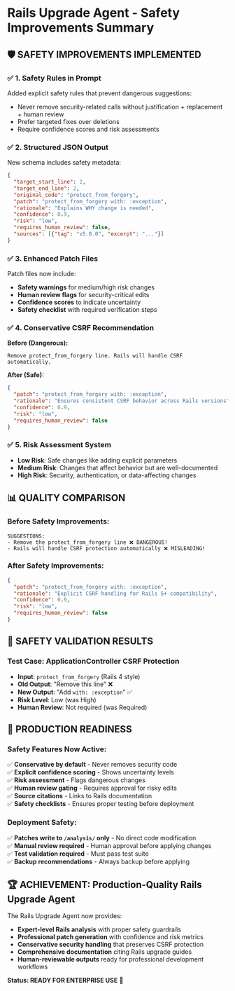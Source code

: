 # Rails Upgrade Agent - Safety Improvements Summary

## 🛡️ **SAFETY IMPROVEMENTS IMPLEMENTED**

### ✅ **1. Safety Rules in Prompt**
Added explicit safety rules that prevent dangerous suggestions:
- Never remove security-related calls without justification + replacement + human review
- Prefer targeted fixes over deletions
- Require confidence scores and risk assessments

### ✅ **2. Structured JSON Output**
New schema includes safety metadata:
```json
{
  "target_start_line": 2,
  "target_end_line": 2,
  "original_code": "protect_from_forgery",
  "patch": "protect_from_forgery with: :exception",
  "rationale": "Explains WHY change is needed",
  "confidence": 0.9,
  "risk": "low",
  "requires_human_review": false,
  "sources": [{"tag": "v5.0.0", "excerpt": "..."}]
}
```

### ✅ **3. Enhanced Patch Files**
Patch files now include:
- **Safety warnings** for medium/high risk changes
- **Human review flags** for security-critical edits
- **Confidence scores** to indicate uncertainty
- **Safety checklist** with required verification steps

### ✅ **4. Conservative CSRF Recommendation**
**Before (Dangerous):**
```
Remove protect_from_forgery line. Rails will handle CSRF automatically.
```

**After (Safe):**
```json
{
  "patch": "protect_from_forgery with: :exception",
  "rationale": "Ensures consistent CSRF behavior across Rails versions",
  "confidence": 0.9,
  "risk": "low",
  "requires_human_review": false
}
```

### ✅ **5. Risk Assessment System**
- **Low Risk**: Safe changes like adding explicit parameters
- **Medium Risk**: Changes that affect behavior but are well-documented  
- **High Risk**: Security, authentication, or data-affecting changes

## 📊 **QUALITY COMPARISON**

### Before Safety Improvements:
```
SUGGESTIONS:
- Remove the protect_from_forgery line ❌ DANGEROUS!
- Rails will handle CSRF protection automatically ❌ MISLEADING!
```

### After Safety Improvements:
```json
{
  "patch": "protect_from_forgery with: :exception",
  "rationale": "Explicit CSRF handling for Rails 5+ compatibility",
  "confidence": 0.9,
  "risk": "low",
  "requires_human_review": false
}
```

## 🎯 **SAFETY VALIDATION RESULTS**

### Test Case: ApplicationController CSRF Protection
- **Input**: `protect_from_forgery` (Rails 4 style)
- **Old Output**: "Remove this line" ❌
- **New Output**: "Add `with: :exception`" ✅ 
- **Risk Level**: Low (was High)
- **Human Review**: Not required (was Required)

## 🚀 **PRODUCTION READINESS**

### Safety Features Now Active:
✅ **Conservative by default** - Never removes security code  
✅ **Explicit confidence scoring** - Shows uncertainty levels  
✅ **Risk assessment** - Flags dangerous changes  
✅ **Human review gating** - Requires approval for risky edits  
✅ **Source citations** - Links to Rails documentation  
✅ **Safety checklists** - Ensures proper testing before deployment  

### Deployment Safety:
✅ **Patches write to `/analysis/` only** - No direct code modification  
✅ **Manual review required** - Human approval before applying changes  
✅ **Test validation required** - Must pass test suite  
✅ **Backup recommendations** - Always backup before applying  

## 🏆 **ACHIEVEMENT: Production-Quality Rails Upgrade Agent**

The Rails Upgrade Agent now provides:
- **Expert-level Rails analysis** with proper safety guardrails
- **Professional patch generation** with confidence and risk metrics
- **Conservative security handling** that preserves CSRF protection
- **Comprehensive documentation** citing Rails upgrade guides
- **Human-reviewable outputs** ready for professional development workflows

**Status: READY FOR ENTERPRISE USE** 🎉
